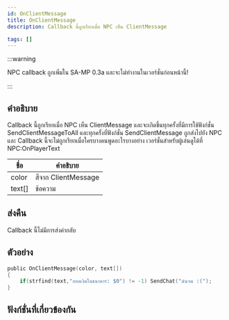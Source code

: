 ```yaml
---
id: OnClientMessage
title: OnClientMessage
description: Callback นี้ถูกเรียกเมื่อ NPC เห็น ClientMessage

tags: []
---
```


:::warning

NPC callback ถูกเพิ่มใน SA-MP 0.3a และจะไม่ทำงานในเวอร์ชั่นก่อนหน้านี้!

:::

## คำอธิบาย

Callback นี้ถูกเรียกเมื่อ NPC เห็น ClientMessage และจะเกิดขึ้นทุกครั้งที่มีการใช้ฟังก์ชั่น SendClientMessageToAll และทุกครั้งที่ฟังก์ชั่น SendClientMessage ถูกส่งไปยัง NPC และ Callback นี้จะไม่ถูกเรียกเมื่อใครบางคนพูดอะไรบางอย่าง เวอร์ชั่นสำหรับผู้เล่นดูได้ที่ NPC:OnPlayerText

| ชื่อ   | คำอธิบาย            |
| ------ | ------------------- |
| color  | สีจาก ClientMessage |
| text[] | ข้อความ             |

## ส่งคืน

Callback นี้ไม่มีการส่งค่ากลับ

## ตัวอย่าง

```c
public OnClientMessage(color, text[])
{
    if(strfind(text,"ยอดเงินในธนาคาร: $0") != -1) SendChat("ฉันจน :(");
}
```

## ฟังก์ชั่นที่เกี่ยวข้องกัน
